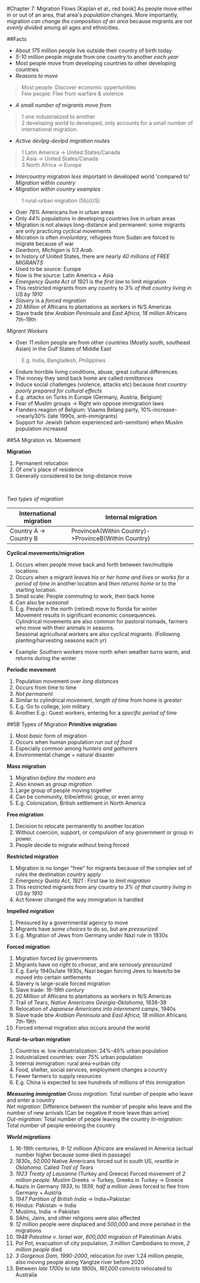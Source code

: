 #Chapter 7: Migration Flows [Kaplan et al., red book]
 As people move either in or out of an area, that area's *population* changes. More importantly, migration *can change the composition of an area* because migrants are *not evenly divided* among all ages and ethnicities.
 
##Facts
 * About *175 million* people live outside their country of birth today
 * *5-10 million* people migrate from one country to another *each year*
 * Most people move from developing countries to other developing countries
 * *Reasons to move*<br>
>	Most people: Discover economic oppertunities<br>
	Few people: Flee from warfare & violence<br>
 * *A small number of migrants move from*<br>
>	1 one industrialized to another<br>
   	2 developing world to developed, only accounts for a small number of international migration.<br>
 * *Active devlpg-devlpd migration routes*
>	1 Latin America -> United States/Canada<br>
	2 Asia -> United States/Canada<br>
	3 North Africa -> Europe<br>
 * *Intercountry* migration *less* important in developed world 'compared to' *Migration within country*
 * *Migration within country examples*
 >	1 rural-urban migration (5b)(US)
 * Over *78%* Americans live in urban areas
 * Only *44%* populations in developing countries live in urban areas
 * Migration is not always long-distance and permanent: some migrants are only practicing cyclical movements
 * Micration is often *involuntary*, refugees from Sudan are forced to migrate because of war
 * *Dearborn, Michigan* is *1/3 Arab*.
 * In history of United States, there are nearly *40 millions of FREE MIGRANTS*
 * Used to be source: Europe
 * Now is the source: Latin America + Asia
 * *Emergency Quota Act* of 1921 is the *first law* to limit migration
 * This restricted migrants from any country to *3% of that country living in US by 1910*
 * *Slavery* is a *forced migration*
 * *20 Million* of Afticans to plantations as workers in N/S Americas
 * Slave trade btw *Arabian Peninsula* and *East Africa*, *18 million* Africans 7th-19th

 *Migrant Workers*

 * Over *11 milion* people are from other countries (Mostly south, southeast Asian) in the Gulf States of Middle East
 > E.g. India, Bangladesh, Philippines
 * Endure horrible living conditions, abuse, great cultural differences.
 * The money they send back home are called *remittances*
 * Induce social challenges (violence, attacks etc) because *host country poorly prepared for cultural effects*
 * E.g. attacks on Turks in Europe (Germany, Austria, Belgium)
 * Fear of Muslim groups -> Right win oppose immigration laws
 * Flanders reagion of Belgium: Vlaams Belang party, 10%-increase->nearly30% (late 1990s, anti-immigrants)
 * Support for Jewish (whom experienced anti-semitism) when Muslim population increased

##5A Migration vs. Movement

**Migration**
 1. Permanent relocation
 2. Of one's place of residence
 3. Generally considered to be long-distance move
<br>

 *Two types of migration*
 
 
 | International migration | Internal migration                                  |
 |-------------------------|-----------------------------------------------------|
 | Country A -> Country B  | ProvinceA(Within Country)->ProvinceB(Within Country)|


**Cyclical movements/migration**
 1. Occurs when people move back and forth between two/multiple locations
 2. Occurs when a migrant *leaves his or her home and lives or works for a period of time* in another location and *then returns home* or to the starting location.
 3. Small scale: People commuting to work, then back home
 4. Can also be *seasonal*
 5. E.g. People in the north (retired) move to florida for winter
 <br>Movement results in significant economic consequences.<br>
 Cylindrical movements are also common for pastoral nomads, farmers who move with their animals in seasons.
 <br>Seasonal agricultural workers are also cyclical migrants. (Following planting/harvesting seasons each yr)<br>
 * Example: Southern workers move north when weather turns warm, and returns during the winter
 
**Periodic movement**
 1. Population movement over *long distances*
 2. Occurs from time to time
 3. *Not permanent*
 4. Similar to cylindrical movement, *length of time* from home is *greater*
 5. E.g. Go to college, join military
 6. Another E.g.: Guest workers, entering for a *specific period of time*
 
##5B Types of Migration
**Primitive migration**
 1. Most *basic* form of migration
 2. Occurs when human population *run out of food*
 3. Especially common among *hunters and gatherers*
 4. Environmental change + natural disaster

**Mass migration**
 1. Migration *before the modern era*
 2. Also known as *group migration*
 3. Large group of people moving together
 4. Can be community, tribe/ethnic group, or even army
 5. E.g. Colonization, British settlement in North America

**Free migration**
 1. Decision to relocate permanently to another location
 2. Without coercion, support, or compulsion of any government or group in power.
 3. People decide to migrate without being forced
 
**Restricted migration**
 1. Migration is no longer "free" for migrants because of the complex set of rules the destination country apply
 2. *Emergency Quota Act, 1921* : First law to *limit migration*
 3. This restricted migrants from any country to *3% of that country living in US by 1910*
 4. Act forever changed the way immigration is handled

**Impelled migration**
 1. Pressured by a governmental agency to move
 2. Migrants have *some choices* to do so, but are *pressurized*
 3. E.g. Migration of Jews from Germany under Nazi rule in 1930s

**Forced migration**
 1. Migration forced by governments
 2. Migrants have *no right to choose*, and are *seriously pressurized*
 3. E.g. Early 1940s/late 1930s, Nazi began forcing Jews to leave/to be moved into certain settlements
 4. Slavery is large-scale forced migration
 5. Slave trade: *16-19th century*
 6. *20 Million* of Afticans to plantations as workers in N/S Americas
 7. Trail of Tears, *Native Americans Georgia-Oklahoma*, 1838-39
 8. Relocation of *Japanese Americans into internment camps*, 1940s
 9. Slave trade btw *Arabian Peninsula* and *East Africa*, *18 million* Africans 7th-19th
 10. Forced internal migration also occurs around the world
 
**Rural-to-urban migration**
 1. Countries w. low industrialization: 24%-40% urban population
 2. Industrialized countries: over 75% urban population
 3. Internal immigration: rural area->urban city
 4. Food, shelter, social services, employment changes a country
 5. Fewer farmers to supply resources
 6. E.g. China is expected to see hundreds of millions of this immigration

***Measuring immigration***
 *Gross migration*: Total number of people who leave and enter a country<br>
 *Net migration*: Difference between the number of people who leave and the number of new arrivals (Can be negative if more leave than arrive)<br>
 *Out-migration*: Total number of people leaving the country
 *In-migration*: Total number of people entering the country
 
 ***World migrations***
  1. *16-19th* centuries, *9-12 millioon Africans* are enslaved in America (actual number higher because some died in passage)
  2. *1830s*, *50,000* Native Americans forced out in south US, *resettle in Oklahoma*. Called *Trail of Tears*
  3. *1923 Treaty of Lausanne* (Turkey and Greece) Forced movement of *2 million people*. Muslim Greeks -> Turkey, Greeks in Turkey -> Greece
  4. Nazis in Germany *1933*, to *1939*, *half a million* Jews forced to flee from Germany + Austria
  5. *1947 Partition of British India* -> India+Pakistan
  6. Hindus: Pakistan -> India
  7. Muslims, India -> Pakistan
  8. Sikhs, Jains, and other religions were also affected
  9. *12 million* people were displaced and *500,000* and more perished in the migrations
  10. *1948 Palestine v. Israel war*, *600,000* migration of Palestinian Arabs
  11. Pol Pot, evacuation of city population, *3 million* Cambodians to move, *2 million people* died
  12. *3 Gorgeous Dam, 1990-2000*, relocation for over 1.24 million people, also moving people along Yangtze river before 2020
  13. Between *late 1700s to late 1800s*, *161,000 convicts* reliocated to Australia

